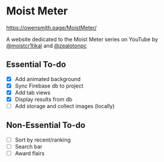 # Moist Meter

https://owensmith.page/MoistMeter/

A website dedicated to the Moist Meter series on YouTube by [@moistcr1tikal](https://twitter.com/moistcr1tikal) and [@zealotonpc](https://twitter.com/zealotonpc)

## Essential To-do

- [x] Add animated background
- [x] Sync Firebase db to project
- [x] Add tab views
- [x] Display results from db
- [ ] Add storage and collect images (locally)

## Non-Essential To-do

- [ ] Sort by recent/ranking
- [ ] Search bar
- [ ] Award flairs

